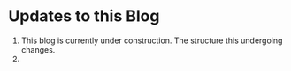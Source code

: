 # Updates to this Blog

1. This blog is currently under construction. The structure this undergoing changes.
2. 
